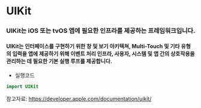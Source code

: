 # UIKit

### UIKit는 iOS 또는 tvOS 앱에 필요한 인프라를 제공하는 프레임워크입니다.
#### UIKit는 인터페이스를 구현하기 위한 창 및 보기 아키텍쳐, Multi-Touch 및 기타 유형의 입력을 앱에 제공하기 위해 이벤트 처리 인프라, 사용자, 시스템 및 앱 간의 상호작용을 관리하는 데 필요한 기본 실행 루프를 제공합니다.
* 실행코드
```swift
import UIKit
```

참고자료: https://developer.apple.com/documentation/uikit/
